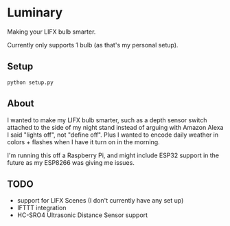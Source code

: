 # Luminary

Making your LIFX bulb smarter.

Currently only supports 1 bulb (as that's my personal setup).

## Setup
`python setup.py`

## About
I wanted to make my LIFX bulb smarter, such as a depth sensor switch attached to the side of my night stand instead of arguing with Amazon Alexa I said "lights off", not "define off". Plus I wanted to encode daily weather in colors + flashes when I have it turn on in the morning.

I'm running this off a Raspberry Pi, and might include ESP32 support in the future as my ESP8266 was giving me issues.

## TODO
- support for LIFX Scenes (I don't currently have any set up)
- IFTTT integration
- HC-SRO4 Ultrasonic Distance Sensor support
